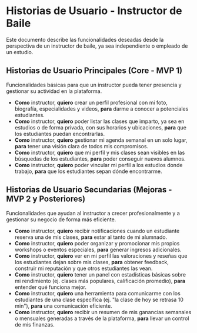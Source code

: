 # Historias de Usuario - Instructor de Baile

Este documento describe las funcionalidades deseadas desde la perspectiva de un instructor de baile, ya sea independiente o empleado de un estudio.

## Historias de Usuario Principales (Core - MVP 1)

Funcionalidades básicas para que un instructor pueda tener presencia y gestionar su actividad en la plataforma.

- **Como** instructor, **quiero** crear un perfil profesional con mi foto, biografía, especialidades y videos, **para** darme a conocer a potenciales estudiantes.
- **Como** instructor, **quiero** poder listar las clases que imparto, ya sea en estudios o de forma privada, con sus horarios y ubicaciones, **para** que los estudiantes puedan encontrarlas.
- **Como** instructor, **quiero** gestionar mi agenda semanal en un solo lugar, **para** tener una visión clara de todos mis compromisos.
- **Como** instructor, **quiero** que mi perfil y mis clases sean visibles en las búsquedas de los estudiantes, **para** poder conseguir nuevos alumnos.
- **Como** instructor, **quiero** poder vincular mi perfil a los estudios donde trabajo, **para** que los estudiantes sepan dónde encontrarme.

## Historias de Usuario Secundarias (Mejoras - MVP 2 y Posteriores)

Funcionalidades que ayudan al instructor a crecer profesionalmente y a gestionar su negocio de forma más eficiente.

- **Como** instructor, **quiero** recibir notificaciones cuando un estudiante reserva una de mis clases, **para** estar al tanto de mi alumnado.
- **Como** instructor, **quiero** poder organizar y promocionar mis propios workshops o eventos especiales, **para** generar ingresos adicionales.
- **Como** instructor, **quiero** ver en mi perfil las valoraciones y reseñas que los estudiantes dejan sobre mis clases, **para** obtener feedback, construir mi reputación y que otros estudiantes las vean.
- **Como** instructor, **quiero** tener un panel con estadísticas básicas sobre mi rendimiento (ej. clases más populares, calificación promedio), **para** entender qué funciona mejor.
- **Como** instructor, **quiero** una herramienta para comunicarme con los estudiantes de una clase específica (ej. "la clase de hoy se retrasa 10 min"), **para** una comunicación eficiente.
- **Como** instructor, **quiero** recibir un resumen de mis ganancias semanales o mensuales generadas a través de la plataforma, **para** llevar un control de mis finanzas.
